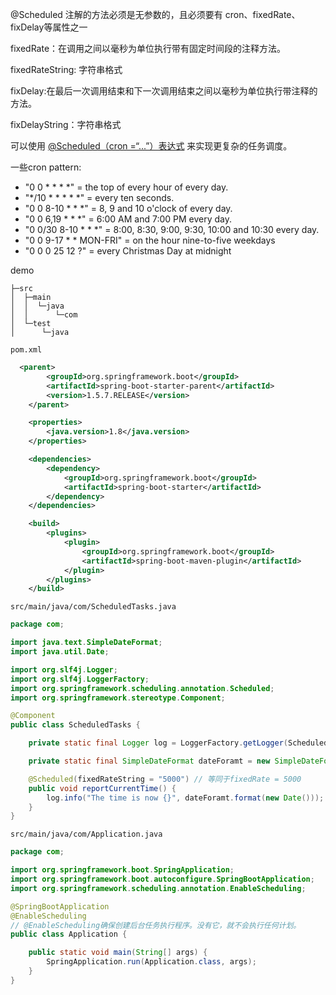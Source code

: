 @Scheduled 注解的方法必须是无参数的，且必须要有 cron、fixedRate、fixDelay等属性之一

fixedRate：在调用之间以毫秒为单位执行带有固定时间段的注释方法。

fixedRateString: 字符串格式

fixDelay:在最后一次调用结束和下一次调用结束之间以毫秒为单位执行带注释的方法。

fixDelayString：字符串格式

可以使用 [@Scheduled（cron =“...”）表达式](https://docs.spring.io/spring/docs/current/javadoc-api/org/springframework/scheduling/support/CronSequenceGenerator.html) 来实现更复杂的任务调度。

一些cron pattern:

- "0 0 * * * *" = the top of every hour of every day.
- "*/10 * * * * *" = every ten seconds.
- "0 0 8-10 * * *" = 8, 9 and 10 o'clock of every day.
- "0 0 6,19 * * *" = 6:00 AM and 7:00 PM every day.
- "0 0/30 8-10 * * *" = 8:00, 8:30, 9:00, 9:30, 10:00 and 10:30 every day.
- "0 0 9-17 * * MON-FRI" = on the hour nine-to-five weekdays
- "0 0 0 25 12 ?" = every Christmas Day at midnight

demo

```
├─src
│  ├─main
│  │  └─java
│  │      └─com
│  └─test
│      └─java
```

`pom.xml`

```xml
  <parent>
        <groupId>org.springframework.boot</groupId>
        <artifactId>spring-boot-starter-parent</artifactId>
        <version>1.5.7.RELEASE</version>
    </parent>

    <properties>
        <java.version>1.8</java.version>
    </properties>

    <dependencies>
        <dependency>
            <groupId>org.springframework.boot</groupId>
            <artifactId>spring-boot-starter</artifactId>
        </dependency>
    </dependencies>

    <build>
        <plugins>
            <plugin>
                <groupId>org.springframework.boot</groupId>
                <artifactId>spring-boot-maven-plugin</artifactId>
            </plugin>
        </plugins>
    </build>
```

`src/main/java/com/ScheduledTasks.java`

```java
package com;

import java.text.SimpleDateFormat;
import java.util.Date;

import org.slf4j.Logger;
import org.slf4j.LoggerFactory;
import org.springframework.scheduling.annotation.Scheduled;
import org.springframework.stereotype.Component;

@Component
public class ScheduledTasks {

	private static final Logger log = LoggerFactory.getLogger(ScheduledTasks.class);

	private static final SimpleDateFormat dateForamt = new SimpleDateFormat("HH:mm:ss");

	@Scheduled(fixedRateString = "5000") // 等同于fixedRate = 5000
	public void reportCurrentTime() {
		log.info("The time is now {}", dateForamt.format(new Date()));
	}
}

```

`src/main/java/com/Application.java`

```java
package com;

import org.springframework.boot.SpringApplication;
import org.springframework.boot.autoconfigure.SpringBootApplication;
import org.springframework.scheduling.annotation.EnableScheduling;

@SpringBootApplication
@EnableScheduling
// @EnableScheduling确保创建后台任务执行程序。没有它，就不会执行任何计划。
public class Application {

	public static void main(String[] args) {
		SpringApplication.run(Application.class, args);
	}
}

```

